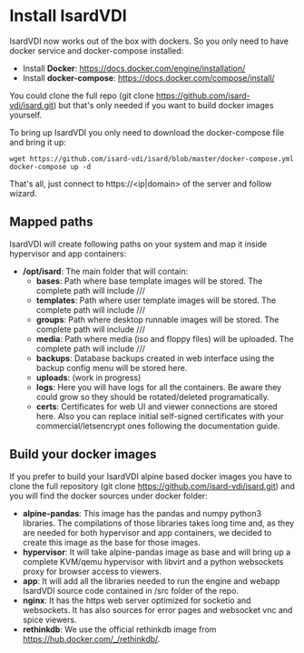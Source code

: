 # Install IsardVDI

IsardVDI now works out of the box with dockers. So you only need to have docker service and docker-compose installed:

- Install **Docker**: https://docs.docker.com/engine/installation/
- Install **docker-compose**: https://docs.docker.com/compose/install/

You could clone the full repo (git clone https://github.com/isard-vdi/isard.git) but that's only needed if you want to build docker images yourself.

To bring up IsardVDI you only need to download the docker-compose file and bring it up:

```
wget https://github.com/isard-vdi/isard/blob/master/docker-compose.yml
docker-compose up -d
```

That's all, just connect to https://<ip|domain> of the server and follow wizard.

## Mapped paths

IsardVDI will create following paths on your system and map it inside hypervisor and app containers:

- **/opt/isard**: The main folder that will contain:
  - **bases**: Path where base template images will be stored. The complete path will include <role>/<category>/<group>/<username>
  - **templates**: Path where user template images will be stored. The complete path will include <role>/<category>/<group>/<username>
  - **groups**: Path where desktop runnable images will be stored. The complete path will include <role>/<category>/<group>/<username>
  - **media**: Path where media (iso and floppy files) will be uploaded. The complete path will include <role>/<category>/<group>/<username>
  - **backups**: Database backups created in web interface using the backup config menu will be stored here.
  - **uploads**: (work in progress)
  - **logs**: Here you will have logs for all the containers. Be aware they could grow so they should be rotated/deleted programatically.
  - **certs**: Certificates for web UI and viewer connections are stored here. Also you can replace initial self-signed certificates with your commercial/letsencrypt ones following the documentation guide.

## Build your docker images

If you prefer to build your IsardVDI alpine based docker images you have to clone the full repository (git clone https://github.com/isard-vdi/isard.git) and you will find the docker sources under docker folder:

- **alpine-pandas**: This image has the pandas and numpy python3 libraries. The compilations of those libraries takes long time and, as they are needed for both hypervisor and app containers, we decided to create this image as the base for those images.
- **hypervisor**: It will take alpine-pandas image as base and will bring up a complete KVM/qemu hypervisor with libvirt and a python websockets proxy for browser access to viewers.
- **app**: It will add all the libraries needed to run the engine and webapp IsardVDI source code contained in /src folder of the repo.
- **nginx**: It has the https web server optimized for socketio and websockets. It has also sources for error pages and websocket vnc and spice viewers.
- **rethinkdb**: We use the official rethinkdb image from https://hub.docker.com/_/rethinkdb/.